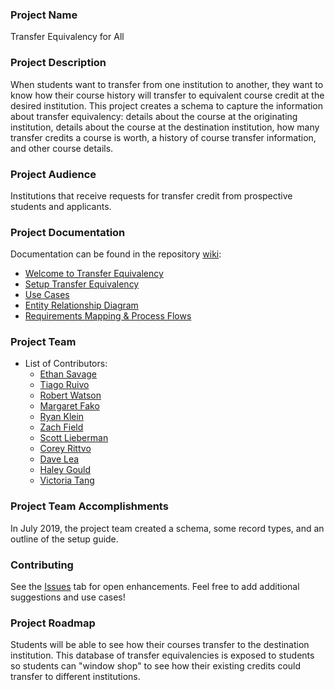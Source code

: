 ### Project Name
Transfer Equivalency for All

### Project Description
When students want to transfer from one institution to another, they want to know how their course history will transfer to equivalent course credit at the desired institution. This project creates a schema to capture the information about transfer equivalency: details about the course at the originating institution, details about the course at the destination institution, how many transfer credits a course is worth, a history of course transfer information, and other course details.

### Project Audience
Institutions that receive requests for transfer credit from prospective students and applicants.

### Project Documentation
Documentation can be found in the repository [wiki](https://github.com/SFDO-Sprint-2019-Detroit/transfer-equivalency/wiki):
* [Welcome to Transfer Equivalency](https://github.com/SFDO-Sprint-2019-Detroit/transfer-equivalency/wiki/Welcome-to-Transfer-Equivalency)
* [Setup Transfer Equivalency](https://github.com/SFDO-Sprint-2019-Detroit/transfer-equivalency/wiki/Setup-Transfer-Equivalency)
* [Use Cases](https://github.com/SFDO-Sprint-2019-Detroit/transfer-equivalency/wiki/Use-Cases)
* [Entity Relationship Diagram](https://github.com/SFDO-Sprint-2019-Detroit/transfer-equivalency/wiki/Entity-Relationship-Diagram)
* [Requirements Mapping & Process Flows](https://github.com/SFDO-Sprint-2019-Detroit/transfer-equivalency/wiki/Requirements-Mapping-&-Process-Flows)

### Project Team

* List of Contributors:
    * [Ethan Savage](https://github.com/Ejsavage)
    * [Tiago Ruivo](https://github.com/tiagoruivo)
    * [Robert Watson](https://github.com/robertbwatson)
    * [Margaret Fako](https://github.com/margaretfako)
    * [Ryan Klein](https://github.com/kleinryan)
    * [Zach Field](https://github.com/P0und-cake)
    * [Scott Lieberman](https://github.com/ScottLiebermn)
    * [Corey Rittvo](https://github.com/coreyrittvo)
    * [Dave Lea](https://github.com/Dave-SFDO)
    * [Haley Gould](https://github.com/haleymgould)
    * [Victoria Tang](https://github.com/vtangToD)
    
### Project Team Accomplishments
In July 2019, the project team created a schema, some record types, and an outline of the setup guide.

### Contributing
See the [Issues](https://github.com/SFDO-Sprint-2019-Detroit/transfer-equivalency/issues) tab for open enhancements. Feel free to add additional suggestions and use cases!

### Project Roadmap
Students will be able to see how their courses transfer to the destination institution. This database of transfer equivalencies is exposed to students so students can "window shop" to see how their existing credits could transfer to different institutions.
